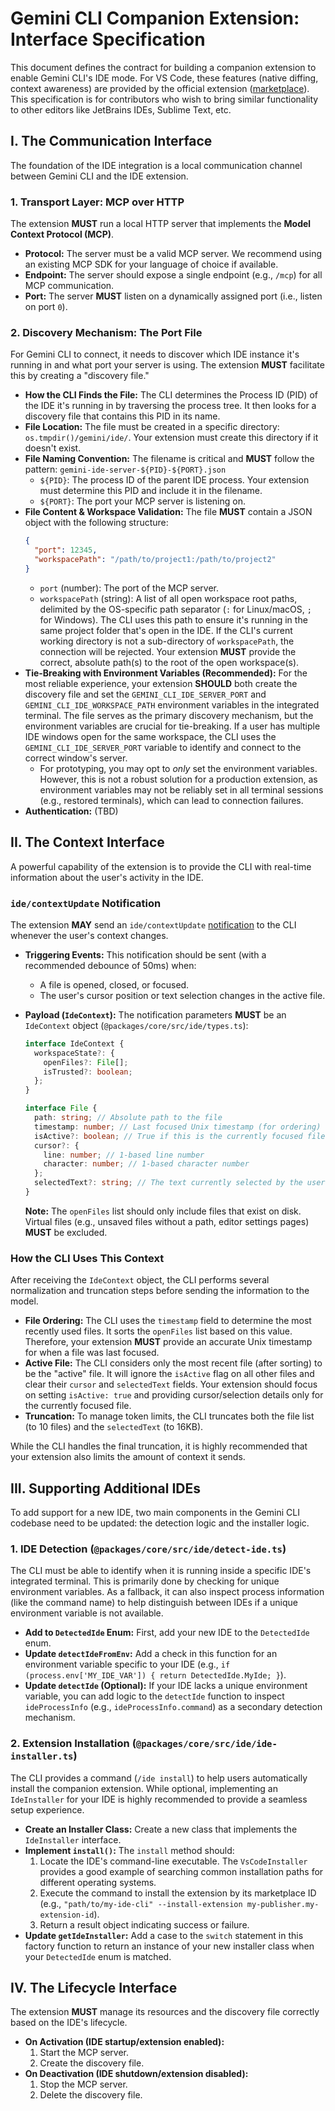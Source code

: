 # Gemini CLI Companion Extension: Interface Specification

This document defines the contract for building a companion extension to enable Gemini CLI's IDE mode. For VS Code, these features (native diffing, context awareness) are provided by the official extension ([marketplace](https://marketplace.visualstudio.com/items?itemName=Google.gemini-cli-vscode-ide-companion)). This specification is for contributors who wish to bring similar functionality to other editors like JetBrains IDEs, Sublime Text, etc.

## I. The Communication Interface

The foundation of the IDE integration is a local communication channel between Gemini CLI and the IDE extension.

### 1. Transport Layer: MCP over HTTP

The extension **MUST** run a local HTTP server that implements the **Model Context Protocol (MCP)**.

- **Protocol:** The server must be a valid MCP server. We recommend using an existing MCP SDK for your language of choice if available.
- **Endpoint:** The server should expose a single endpoint (e.g., `/mcp`) for all MCP communication.
- **Port:** The server **MUST** listen on a dynamically assigned port (i.e., listen on port `0`).

### 2. Discovery Mechanism: The Port File

For Gemini CLI to connect, it needs to discover which IDE instance it's running in and what port your server is using. The extension **MUST** facilitate this by creating a "discovery file."

- **How the CLI Finds the File:** The CLI determines the Process ID (PID) of the IDE it's running in by traversing the process tree. It then looks for a discovery file that contains this PID in its name.
- **File Location:** The file must be created in a specific directory: `os.tmpdir()/gemini/ide/`. Your extension must create this directory if it doesn't exist.
- **File Naming Convention:** The filename is critical and **MUST** follow the pattern:
  `gemini-ide-server-${PID}-${PORT}.json`
  - `${PID}`: The process ID of the parent IDE process. Your extension must determine this PID and include it in the filename.
  - `${PORT}`: The port your MCP server is listening on.
- **File Content & Workspace Validation:** The file **MUST** contain a JSON object with the following structure:
  ```json
  {
    "port": 12345,
    "workspacePath": "/path/to/project1:/path/to/project2"
  }
  ```
  - `port` (number): The port of the MCP server.
  - `workspacePath` (string): A list of all open workspace root paths, delimited by the OS-specific path separator (`:` for Linux/macOS, `;` for Windows). The CLI uses this path to ensure it's running in the same project folder that's open in the IDE. If the CLI's current working directory is not a sub-directory of `workspacePath`, the connection will be rejected. Your extension **MUST** provide the correct, absolute path(s) to the root of the open workspace(s).
- **Tie-Breaking with Environment Variables (Recommended):** For the most reliable experience, your extension **SHOULD** both create the discovery file and set the `GEMINI_CLI_IDE_SERVER_PORT` and `GEMINI_CLI_IDE_WORKSPACE_PATH` environment variables in the integrated terminal. The file serves as the primary discovery mechanism, but the environment variables are crucial for tie-breaking. If a user has multiple IDE windows open for the same workspace, the CLI uses the `GEMINI_CLI_IDE_SERVER_PORT` variable to identify and connect to the correct window's server.
  - For prototyping, you may opt to _only_ set the environment variables. However, this is not a robust solution for a production extension, as environment variables may not be reliably set in all terminal sessions (e.g., restored terminals), which can lead to connection failures.
- **Authentication:** (TBD)

## II. The Context Interface

A powerful capability of the extension is to provide the CLI with real-time information about the user's activity in the IDE.

### `ide/contextUpdate` Notification

The extension **MAY** send an `ide/contextUpdate` [notification](https://modelcontextprotocol.io/specification/2025-06-18/basic/index#notifications) to the CLI whenever the user's context changes.

- **Triggering Events:** This notification should be sent (with a recommended debounce of 50ms) when:
  - A file is opened, closed, or focused.
  - The user's cursor position or text selection changes in the active file.
- **Payload (`IdeContext`):** The notification parameters **MUST** be an `IdeContext` object (`@packages/core/src/ide/types.ts`):

  ```typescript
  interface IdeContext {
    workspaceState?: {
      openFiles?: File[];
      isTrusted?: boolean;
    };
  }

  interface File {
    path: string; // Absolute path to the file
    timestamp: number; // Last focused Unix timestamp (for ordering)
    isActive?: boolean; // True if this is the currently focused file
    cursor?: {
      line: number; // 1-based line number
      character: number; // 1-based character number
    };
    selectedText?: string; // The text currently selected by the user
  }
  ```

  **Note:** The `openFiles` list should only include files that exist on disk. Virtual files (e.g., unsaved files without a path, editor settings pages) **MUST** be excluded.

### How the CLI Uses This Context

After receiving the `IdeContext` object, the CLI performs several normalization and truncation steps before sending the information to the model.

- **File Ordering:** The CLI uses the `timestamp` field to determine the most recently used files. It sorts the `openFiles` list based on this value. Therefore, your extension **MUST** provide an accurate Unix timestamp for when a file was last focused.
- **Active File:** The CLI considers only the most recent file (after sorting) to be the "active" file. It will ignore the `isActive` flag on all other files and clear their `cursor` and `selectedText` fields. Your extension should focus on setting `isActive: true` and providing cursor/selection details only for the currently focused file.
- **Truncation:** To manage token limits, the CLI truncates both the file list (to 10 files) and the `selectedText` (to 16KB).

While the CLI handles the final truncation, it is highly recommended that your extension also limits the amount of context it sends.

## III. Supporting Additional IDEs

To add support for a new IDE, two main components in the Gemini CLI codebase need to be updated: the detection logic and the installer logic.

### 1. IDE Detection (`@packages/core/src/ide/detect-ide.ts`)

The CLI must be able to identify when it is running inside a specific IDE's integrated terminal. This is primarily done by checking for unique environment variables. As a fallback, it can also inspect process information (like the command name) to help distinguish between IDEs if a unique environment variable is not available.

- **Add to `DetectedIde` Enum:** First, add your new IDE to the `DetectedIde` enum.
- **Update `detectIdeFromEnv`:** Add a check in this function for an environment variable specific to your IDE (e.g., `if (process.env['MY_IDE_VAR']) { return DetectedIde.MyIde; }`).
- **Update `detectIde` (Optional):** If your IDE lacks a unique environment variable, you can add logic to the `detectIde` function to inspect `ideProcessInfo` (e.g., `ideProcessInfo.command`) as a secondary detection mechanism.

### 2. Extension Installation (`@packages/core/src/ide/ide-installer.ts`)

The CLI provides a command (`/ide install`) to help users automatically install the companion extension. While optional, implementing an `IdeInstaller` for your IDE is highly recommended to provide a seamless setup experience.

- **Create an Installer Class:** Create a new class that implements the `IdeInstaller` interface.
- **Implement `install()`:** The `install` method should:
  1.  Locate the IDE's command-line executable. The `VsCodeInstaller` provides a good example of searching common installation paths for different operating systems.
  2.  Execute the command to install the extension by its marketplace ID (e.g., `"path/to/my-ide-cli" --install-extension my-publisher.my-extension-id`).
  3.  Return a result object indicating success or failure.
- **Update `getIdeInstaller`:** Add a case to the `switch` statement in this factory function to return an instance of your new installer class when your `DetectedIde` enum is matched.

## IV. The Lifecycle Interface

The extension **MUST** manage its resources and the discovery file correctly based on the IDE's lifecycle.

- **On Activation (IDE startup/extension enabled):**
  1.  Start the MCP server.
  2.  Create the discovery file.
- **On Deactivation (IDE shutdown/extension disabled):**
  1.  Stop the MCP server.
  2.  Delete the discovery file.
